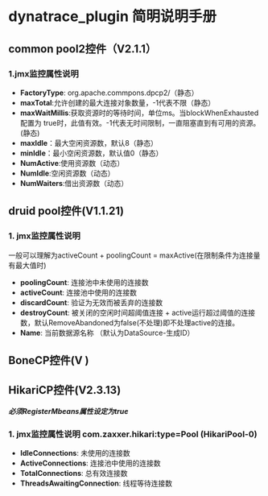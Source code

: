 # dynatrace_plugin 简明说明手册
## common pool2控件（V2.1.1）
### 1.jmx监控属性说明
- **FactoryType**: org.apache.commpons.dpcp2/（静态）
- **maxTotal**:允许创建的最大连接对象数量，-1代表不限（静态）
- **maxWaitMillis**:获取资源时的等待时间，单位ms。当blockWhenExhausted 配置为 true时，此值有效。-1代表无时间限制，一直阻塞直到有可用的资源。(静态)
- **maxIdle**：最大空闲资源数，默认8（静态）
- **minIdle**：最小空闲资源数，默认值0（静态）
- **NumActive**:使用资源数（动态）
- **NumIdle**:空闲资源数（动态）
- **NumWaiters**:借出资源数（动态）

## druid pool控件(V1.1.21)
### 1. jmx监控属性说明
一般可以理解为activeCount + poolingCount = maxActive(在限制条件为连接量有最大值时)
- **poolingCount**: 连接池中未使用的连接数
- **activeCount**: 连接池中使用的连接数
- **discardCount**: 验证为无效而被丢弃的连接数
- **destroyCount**:  被关闭的空闲时间超阈值连接 + active运行超过阈值的连接数，默认RemoveAbandoned为false(不处理)即不处理active的连接。
- **Name**: 当前数据源名称 （默认为DataSource-生成ID）

## BoneCP控件(V )

## HikariCP控件(V2.3.13)
***必须RegisterMbeans属性设定为true***
### 1. jmx监控属性说明 com.zaxxer.hikari:type=Pool (HikariPool-0)
- **IdleConnections**: 未使用的连接数
- **ActiveConnections**: 连接池中使用的连接数
- **TotalConnections**: 总有效连接数
- **ThreadsAwaitingConnection**: 线程等待连接数